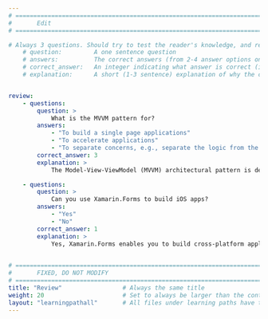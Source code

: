 ```yaml
---
# ================================================================================
#       Edit
# ================================================================================

# Always 3 questions. Should try to test the reader's knowledge, and reinforce the key points you want them to remember.
    # question:         A one sentence question
    # answers:          The correct answers (from 2-4 answer options only). Should be surrounded by quotes.
    # correct_answer:   An integer indicating what answer is correct (index starts from 0)
    # explanation:      A short (1-3 sentence) explanation of why the correct answer is correct. Can add additional context if desired


review:
    - questions:
        question: >
            What is the MVVM pattern for?
        answers:
            - "To build a single page applications"
            - "To accelerate applications"
            - "To separate concerns, e.g., separate the logic from the view"
        correct_answer: 3
        explanation: >
            The Model-View-ViewModel (MVVM) architectural pattern is designed to separate an application's business and presentation logic from its user interface

    - questions:
        question: >
            Can you use Xamarin.Forms to build iOS apps?
        answers:
            - "Yes"
            - "No"            
        correct_answer: 1
        explanation: >
            Yes, Xamarin.Forms enables you to build cross-platform applications using the single codebase
            

# ================================================================================
#       FIXED, DO NOT MODIFY
# ================================================================================
title: "Review"                 # Always the same title
weight: 20                      # Set to always be larger than the content in this path
layout: "learningpathall"       # All files under learning paths have this same wrapper
---
```

